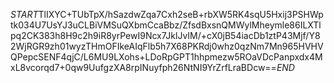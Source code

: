 $START$TlIXYC+TUbTpX/hSazdwZqa7Cxh2seB+rbXW5RK4sqU5Hxij3PSHWptk034U7UsYJ3uCLBiVMSuQXbmCcaBbz/ZfsdBxsnQMWylMheymle86ILXTlpq2CK383h8H9c2h9iR8yrPewI9Ncx7JklJvIM/+cX0jB54iacDb1ztP43Mjf/Y82WjRGR9zh01wyzTHmOFIkeAIqFlb5h7X68PKRdj0whz0qzNm7Mn965HVHVQPepcSENF4qjC/L6MU9LXohs+LDoRpGPT1hhpmezw5ROaVDcPanpxdx4MxL8vcorqd7+0qw9UufgzXA8rpINuyfph26NtNI9YrZrfLraBDcw==$END$